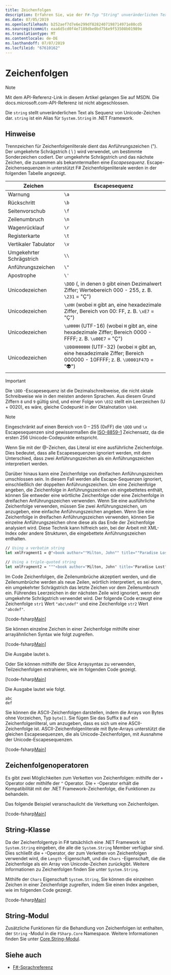 ```yaml
---
title: Zeichenfolgen
description: Erfahren Sie, wie der F#-Typ "String" unveränderlichen Text als Sequenz von Unicode-Zeichen darstellt.
ms.date: 07/05/2019
ms.openlocfilehash: b252aef7d7e6e299df8282407198714971e80cd5
ms.sourcegitcommit: eaa6d5cd0f4e7189dbe0bd756e9f53508b01989e
ms.translationtype: MT
ms.contentlocale: de-DE
ms.lasthandoff: 07/07/2019
ms.locfileid: "67610162"
---
```

# <a name="strings"></a>Zeichenfolgen

> [!NOTE]
> Mit dem API-Referenz-Link in diesem Artikel gelangen Sie auf MSDN.  Die docs.microsoft.com-API-Referenz ist nicht abgeschlossen.

Die `string` stellt unveränderlichen Text als Sequenz von Unicode-Zeichen dar. `string` ist ein Alias für `System.String` in .NET Framework.

## <a name="remarks"></a>Hinweise

Trennzeichen für Zeichenfolgenliterale dient das Anführungszeichen ("). Der umgekehrte Schrägstrich ( \\ ) wird verwendet, um bestimmte Sonderzeichen codiert. Der umgekehrte Schrägstrich und das nächste Zeichen, die zusammen als bekanntermaßen eine *Escapesequenz*. Escape-Zeichensequenzen in unterstützt F# Zeichenfolgenliterale werden in der folgenden Tabelle angezeigt.

|Zeichen|Escapesequenz|
|---------|---------------|
|Warnung|`\a`|
|Rückschritt|`\b`|
|Seitenvorschub|`\f`|
|Zeilenumbruch|`\n`|
|Wagenrücklauf|`\r`|
|Registerkarte|`\t`|
|Vertikaler Tabulator|`\v`|
|Umgekehrter Schrägstrich|`\\`|
|Anführungszeichen|`\"`|
|Apostrophe|`\'`|
|Unicodezeichen|`\DDD` (, in denen `D` gibt einen Dezimalwert Ziffer; Wertebereich 000 - 255, z. B. `\231` = "Ç")|
|Unicodezeichen|`\xHH` (wobei `H` gibt an, eine hexadezimale Ziffer, Bereich von 00: FF, z. B. `\xE7` = "Ç")|
|Unicodezeichen|`\uHHHH` (UTF-16) (wobei `H` gibt an, eine hexadezimale Ziffer; Bereich 0000 - FFFF;  z. B. `\u00E7` = "Ç")|
|Unicodezeichen|`\U00HHHHHH` (UTF-32) (wobei `H` gibt an, eine hexadezimale Ziffer; Bereich 000000 - 10FFFF;  z. B. `\U0001F47D` = "👽")|

> [!IMPORTANT]
> Die `\DDD` -Escapesequenz ist die Dezimalschreibweise, die nicht oktale Schreibweise wie in den meisten anderen Sprachen. Aus diesem Grund Ziffern `8` und `9` gültig sind, und einer Folge von `\032` stellt ein Leerzeichen (U + 0020), es wäre, gleiche Codepunkt in der Oktalnotation `\040`.

> [!NOTE]
> Eingeschränkt auf einen Bereich von 0 – 255 (0xFF) die `\DDD` und `\x` Escapesequenzen sind gewissermaßen die [ISO-8859-1](https://en.wikipedia.org/wiki/ISO/IEC_8859-1#Code_page_layout) Zeichensatz, da die ersten 256 Unicode-Codepunkte entspricht.

Wenn Sie mit der @-Zeichen, das Literal ist eine ausführliche Zeichenfolge. Dies bedeutet, dass alle Escapesequenzen ignoriert werden, mit dem Unterschied, dass zwei Anführungszeichen als ein Anführungszeichen interpretiert werden.

Darüber hinaus kann eine Zeichenfolge von dreifachen Anführungszeichen umschlossen sein. In diesem Fall werden alle Escape-Sequenzen ignoriert, einschließlich der doppelten Anführungszeichen. Um eine Zeichenfolge angeben, die Zeichenfolge in Anführungszeichen ein eingebettetes enthält, können Sie entweder eine wörtliche Zeichenfolge oder eine Zeichenfolge in dreifachen Anführungszeichen verwenden. Wenn Sie eine ausführliche Zeichenfolge verwenden, müssen Sie zwei Anführungszeichen, um anzugeben, eine einfache Anführungszeichen angeben. Wenn Sie eine Zeichenfolge in dreifachen Anführungszeichen verwenden, können Sie einzelne Anführungszeichen ohne diese als das Ende der Zeichenfolge analysiert wird. Diese Technik kann hilfreich sein, bei der Arbeit mit XML-Index oder andere Strukturen, die eingebettete Anführungszeichen enthalten.

```fsharp
// Using a verbatim string
let xmlFragment1 = @"<book author=""Milton, John"" title=""Paradise Lost"">"

// Using a triple-quoted string
let xmlFragment2 = """<book author="Milton, John" title="Paradise Lost">"""
```

Im Code Zeichenfolgen, die Zeilenumbrüche akzeptiert werden, und die Zeilenumbrüche werden als neue Zeilen, wörtlich interpretiert, es sei denn, ein umgekehrter Schrägstrich das letzte Zeichen vor dem Zeilenumbruch ein. Führendes Leerzeichen in der nächsten Zeile wird ignoriert, wenn der umgekehrte Schrägstrich verwendet wird. Der folgende Code erzeugt eine Zeichenfolge `str1` Wert `"abc\ndef"` und eine Zeichenfolge `str2` Wert `"abcdef"`.

[!code-fsharp[Main](../../../samples/snippets/fsharp/lang-ref-1/snippet1001.fs)]

Sie können einzelne Zeichen in einer Zeichenfolge mithilfe einer arrayähnlichen Syntax wie folgt zugreifen.

[!code-fsharp[Main](../../../samples/snippets/fsharp/lang-ref-1/snippet1002.fs)]

Die Ausgabe lautet `b`.

Oder Sie können mithilfe der Slice Arraysyntax zu verwenden, Teilzeichenfolgen extrahieren, wie im folgenden Code gezeigt.

[!code-fsharp[Main](../../../samples/snippets/fsharp/lang-ref-1/snippet1003.fs)]

Die Ausgabe lautet wie folgt.

```
abc
def
```

Sie können die ASCII-Zeichenfolgen darstellen, indem die Arrays von Bytes ohne Vorzeichen, Typ `byte[]`. Sie fügen Sie das Suffix `B` auf ein Zeichenfolgenliteral, um anzugeben, dass es sich um eine ASCII-Zeichenfolge ist. ASCII-Zeichenfolgenliterale mit Byte-Arrays unterstützt die gleichen Escapesequenzen, die als Unicode-Zeichenfolgen, mit Ausnahme der Unicode-Escapesequenzen.

[!code-fsharp[Main](../../../samples/snippets/fsharp/lang-ref-1/snippet1004.fs)]

## <a name="string-operators"></a>Zeichenfolgenoperatoren

Es gibt zwei Möglichkeiten zum Verketten von Zeichenfolgen: mithilfe der `+` Operator oder mithilfe der `^` Operator. Die `+` -Operator erhält die Kompatibilität mit der .NET Framework-Zeichenfolge, die Funktionen zu behandeln.

Das folgende Beispiel veranschaulicht die Verkettung von Zeichenfolgen.

[!code-fsharp[Main](../../../samples/snippets/fsharp/lang-ref-1/snippet1006.fs)]

## <a name="string-class"></a>String-Klasse

Da der Zeichenfolgentyp in F# tatsächlich eine .NET Framework ist `System.String` eingeben, die alle die `System.String` Member verfügbar sind. Dies schließt die `+` -Operator, der zum Verketten von Zeichenfolgen verwendet wird, die `Length` -Eigenschaft, und die `Chars` -Eigenschaft, die die Zeichenfolge als ein Array von Unicode-Zeichen zurückgibt. Weitere Informationen zu Zeichenfolgen finden Sie unter `System.String`.

Mithilfe der `Chars` Eigenschaft `System.String`, Sie können die einzelnen Zeichen in einer Zeichenfolge zugreifen, indem Sie einen Index angeben, wie im folgenden Code gezeigt.

[!code-fsharp[Main](../../../samples/snippets/fsharp/lang-ref-1/snippet1005.fs)]

## <a name="string-module"></a>String-Modul

Zusätzliche Funktionen für die Behandlung von Zeichenfolgen ist enthalten, der `String` -Modul in die `FSharp.Core` Namespace. Weitere Informationen finden Sie unter [Core.String-Modul](https://msdn.microsoft.com/visualfsharpdocs/conceptual/core.string-module-%5bfsharp%5d).

## <a name="see-also"></a>Siehe auch

- [F#-Sprachreferenz](index.md)
